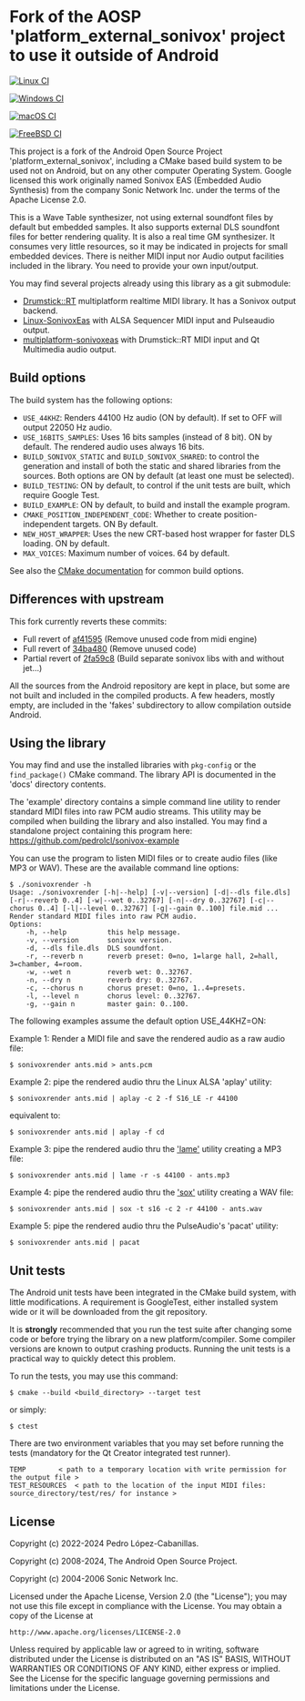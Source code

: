 # Fork of the AOSP 'platform_external_sonivox' project to use it outside of Android 

[![Linux CI](https://github.com/pedrolcl/sonivox/actions/workflows/cmake-linux.yml/badge.svg)](https://github.com/pedrolcl/sonivox/actions/workflows/cmake-linux.yml)

[![Windows CI](https://github.com/pedrolcl/sonivox/actions/workflows/cmake-win.yml/badge.svg)](https://github.com/pedrolcl/sonivox/actions/workflows/cmake-win.yml)

[![macOS CI](https://github.com/pedrolcl/sonivox/actions/workflows/cmake-mac.yml/badge.svg)](https://github.com/pedrolcl/sonivox/actions/workflows/cmake-mac.yml)

[![FreeBSD CI](https://github.com/pedrolcl/sonivox/actions/workflows/cmake-freebsd.yml/badge.svg)](https://github.com/pedrolcl/sonivox/actions/workflows/cmake-freebsd.yml)

This project is a fork of the Android Open Source Project 'platform_external_sonivox', including a CMake based build system to be used not on Android, but on any other computer Operating System.
Google licensed this work originally named Sonivox EAS (Embedded Audio Synthesis) from the company Sonic Network Inc. under the terms of the Apache License 2.0.

This is a Wave Table synthesizer, not using external soundfont files by default but embedded samples. It also supports external DLS soundfont files for better rendering quality. It is also a real time GM synthesizer. It consumes very little resources, so it may be indicated in projects for small embedded devices.
There is neither MIDI input nor Audio output facilities included in the library. You need to provide your own input/output.

You may find several projects already using this library as a git submodule:

* [Drumstick::RT](https://github.com/pedrolcl/drumstick) multiplatform realtime MIDI library. It has a Sonivox output backend.
* [Linux-SonivoxEas](https://github.com/pedrolcl/Linux-SonivoxEas) with ALSA Sequencer MIDI input and Pulseaudio output.
* [multiplatform-sonivoxeas](https://github.com/pedrolcl/multiplatform-sonivoxeas) with Drumstick::RT MIDI input and Qt Multimedia audio output.

## Build options

The build system has the following options:

* `USE_44KHZ`: Renders 44100 Hz audio (ON by default). If set to OFF will output 22050 Hz audio.
* `USE_16BITS_SAMPLES`: Uses 16 bits samples (instead of 8 bit). ON by default. The rendered audio uses always 16 bits.
* `BUILD_SONIVOX_STATIC` and `BUILD_SONIVOX_SHARED`: to control the generation and install of both the static and shared libraries from the sources. Both options are ON by default (at least one must be selected).
* `BUILD_TESTING`: ON by default, to control if the unit tests are built, which require Google Test.
* `BUILD_EXAMPLE`: ON by default, to build and install the example program.
* `CMAKE_POSITION_INDEPENDENT_CODE`: Whether to create position-independent targets. ON By default.
* `NEW_HOST_WRAPPER`: Uses the new CRT-based host wrapper for faster DLS loading. ON by default.
* `MAX_VOICES`: Maximum number of voices. 64 by default.

See also the [CMake documentation](https://cmake.org/cmake/help/latest/index.html) for common build options.

## Differences with upstream

This fork currently reverts these commits:

* Full revert of [af41595](https://github.com/pedrolcl/platform_external_sonivox/commit/af41595537b044618234fe7dd9ebfcc652de1576) (Remove unused code from midi engine)
* Full revert of [34ba480](https://github.com/pedrolcl/platform_external_sonivox/commit/34ba4804f643549b8ac74e5f56bfe64db3234447) (Remove unused code)
* Partial revert of [2fa59c8](https://github.com/pedrolcl/platform_external_sonivox/commit/2fa59c8c6851b453271f33f254c7549fa79d07fb) (Build separate sonivox libs with and without jet...)

All the sources from the Android repository are kept in place, but some are not built and included in the compiled products. A few headers, mostly empty, are included in the 'fakes' subdirectory to allow compilation outside Android.

## Using the library

You may find and use the installed libraries with `pkg-config` or the `find_package()` CMake command. The library API is documented in the 'docs' directory contents.

The 'example' directory contains a simple command line utility to render standard MIDI files into raw PCM audio streams. This utility may be compiled when building the library and also installed. You may find a standalone project containing this program here: https://github.com/pedrolcl/sonivox-example

You can use the program to listen MIDI files or to create audio files (like MP3 or WAV). These are the available command line options:

~~~
$ ./sonivoxrender -h
Usage: ./sonivoxrender [-h|--help] [-v|--version] [-d|--dls file.dls] [-r|--reverb 0..4] [-w|--wet 0..32767] [-n|--dry 0..32767] [-c|--chorus 0..4] [-l|--level 0..32767] [-g|--gain 0..100] file.mid ...
Render standard MIDI files into raw PCM audio.
Options:
    -h, --help          this help message.
    -v, --version       sonivox version.
    -d, --dls file.dls  DLS soundfont.
    -r, --reverb n      reverb preset: 0=no, 1=large hall, 2=hall, 3=chamber, 4=room.
    -w, --wet n         reverb wet: 0..32767.
    -n, --dry n         reverb dry: 0..32767.
    -c, --chorus n      chorus preset: 0=no, 1..4=presets.
    -l, --level n       chorus level: 0..32767.
    -g, --gain n        master gain: 0..100.
~~~

The following examples assume the default option USE_44KHZ=ON:

Example 1: Render a MIDI file and save the rendered audio as a raw audio file:

    $ sonivoxrender ants.mid > ants.pcm

Example 2: pipe the rendered audio thru the Linux ALSA 'aplay' utility:

    $ sonivoxrender ants.mid | aplay -c 2 -f S16_LE -r 44100

equivalent to:

    $ sonivoxrender ants.mid | aplay -f cd

Example 3: pipe the rendered audio thru the ['lame'](https://lame.sourceforge.io) utility creating a MP3 file:

    $ sonivoxrender ants.mid | lame -r -s 44100 - ants.mp3
    
Example 4: pipe the rendered audio thru the ['sox'](https://sourceforge.net/projects/sox/) utility creating a WAV file:

    $ sonivoxrender ants.mid | sox -t s16 -c 2 -r 44100 - ants.wav

Example 5: pipe the rendered audio thru the PulseAudio's 'pacat' utility:

    $ sonivoxrender ants.mid | pacat

## Unit tests

The Android unit tests have been integrated in the CMake build system, with little modifications. A requirement is GoogleTest, either installed system wide or it will be downloaded from the git repository. 

It is **strongly** recommended that you run the test suite after changing some code or before trying the library on a new platform/compiler. Some compiler versions are known to output crashing products. Running the unit tests is a practical way to quickly detect this problem.

To run the tests, you may use this command:

    $ cmake --build <build_directory> --target test
        
or simply:

    $ ctest

There are two environment variables that you may set before running the tests (mandatory for the Qt Creator integrated test runner).

    TEMP		< path to a temporary location with write permission for the output file >
    TEST_RESOURCES	< path to the location of the input MIDI files: source_directory/test/res/ for instance >

## License

Copyright (c) 2022-2024 Pedro López-Cabanillas.

Copyright (c) 2008-2024, The Android Open Source Project.

Copyright (c) 2004-2006 Sonic Network Inc.

Licensed under the Apache License, Version 2.0 (the "License");
you may not use this file except in compliance with the License.
You may obtain a copy of the License at

    http://www.apache.org/licenses/LICENSE-2.0

Unless required by applicable law or agreed to in writing, software
distributed under the License is distributed on an "AS IS" BASIS,
WITHOUT WARRANTIES OR CONDITIONS OF ANY KIND, either express or implied.
See the License for the specific language governing permissions and
limitations under the License.
